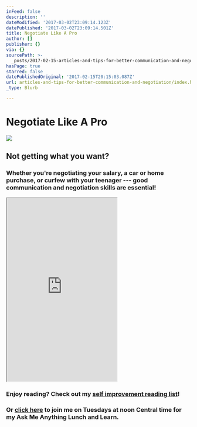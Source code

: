 ```yaml
---
inFeed: false
description: ''
dateModified: '2017-03-02T23:09:14.123Z'
datePublished: '2017-03-02T23:09:14.501Z'
title: Negotiate Like A Pro
author: []
publisher: {}
via: {}
sourcePath: >-
  _posts/2017-02-15-articles-and-tips-for-better-communication-and-negotiation.md
hasPage: true
starred: false
datePublishedOriginal: '2017-02-15T20:15:03.087Z'
url: articles-and-tips-for-better-communication-and-negotiation/index.html
_type: Blurb

---
```

# Negotiate Like A Pro
![](https://the-grid-user-content.s3-us-west-2.amazonaws.com/79779548-779b-4a0c-9504-b621adc80d94.png)

## Not getting what you want?

### Whether you're negotiating your salary, a car or home purchase, or curfew with your teenager --- good communication and negotiation skills are essential!

<iframe src="https://the-grid.github.io/ed-userhtml/?g=eJy1Vm1PIzcQ_kx-xbB3agCx2SQFAXmrUgqlUjip4qR-qKrIu55NDF57a3sD6en-e8fevBDQcRVSlQ9RPOOZZ-YZP5PBfhzDzzgTCm6ZkJdzUZRwJ2aqKuFamwLieNQYSKEeYG4wH0ZJknEVi4LN0LYKupL5K61MFwkWKfJMc0wyyawVWdxpT89ambURGJTDyLqlRDtHdBG4ZYnDyOGTS7wDJQnW1-d7H4psGkJPbcD1JWXZw8zoSvHeh_zMf_qQSWSmJzF3fci1cr3OSfkENygX6ETGjsdGMHlsmbKxRSPyPnxt7CVHMOYclroyoB-fdyD3pdeA9AKNERwtUI-CqxUOYVsLaONNbi7s6koqdfbQauwBwB9IpVNzClQcCr0QalZ7Bh9gdOrmCCU5IffGy7s7CO12Olhursa_gM7rzDefbyeQC4ktOEoagySko9ZxsQDBh9GLTvmuhkpY5oRWnjyOc1Rm2aps56QlhXVxwRRxGQi0VWozI1JMSm3dT9UwY2cXeH7C2icnPEXssovu6ek5y_kPrCj7lJF127zdydOL8wgKdHNNIPzdaAUnDnA48ngTO_aIIlCswLc9whANowWTgjOHNDLMzNANo2kqmXqgEHptGzWo1fCtNkwprJbSz9Jg3h19nqNFYIbmghisKRClBa3AE1UpmhffrmNQONNOrH54v7pXxKWDjBHlhuYpNDiwI0WOx2QwiKb2TysrFFq7P0gocc3TqiyhuM-DNjb4dyUM8mg0sCVFXTkw62hQ7UM0OiKiyTCCzR1Y3xkkFHI3MLU0Fyh57J9IGYqWLEXpZ9pbMb66Hf82iUZX_vX6B2AIIXXv7eQ0bSGMjydUWbnVS0UfJQJioqJfa17rFOtoa7Swcq452gBpvKuK60_j26todC2MdfCJsr67BC82ryqow7-sYIt9lf592Cf15Qn7X6BPvgN9sgt979m7QZpGW2pl0W4CBGn1Vew9L3Lttw1LMqlNvD0P4jSMuLClZMue0gppxFc5vxPLVllGU_lfo9XfQQP8PjPIJJSoS9JiO9eV5KQVzgunrMWX5No_T3wqMXMw09qrMKmvhRi4Ds4GSa2xdieB93TUWyElY60r1u_GjfCsAJL6CS8YPWCp1bJy2Ae_lnoQn7bb7fKpH5H2CBbPBakeabIzla_kNas1men0myI8fa6-jqUkD_g0jOLOdiLWHdqg3OV0JyvpbyG20_SroPJvEcaBif01no1KvyHxm9FJK-e02kWxei-Jb-b2-fiL5QpJM2z_e7Zg9WkTrMmGzSSxP7ZYwf7Rij3asLA4bW2pGX_5T-TeJgRsvR1a97ZJEOpgo7dTjQ7ySoVtefDxEL48Uk_1Yyv3tVsY0kZ4hLExbHlw2Ie10Ud6aaxv_Nn-a9gMKtfs127hJMhgc-3ToZOgJhsff-KBbVy6dDDZceluXL4e3P9eoVkeHvYXzMDHIrsnLPVZS-lLrXIpMnfg5-ywv2lDw7-UK7_TdpclzfS_H81kzw" height="500" style=""></iframe>

### Enjoy reading? Check out my [self improvement reading list][0]!

### Or [click here][1] to join me on Tuesdays at noon Central time for my Ask Me Anything Lunch and Learn.

[0]: http://dehenry.com/what-im-reading
[1]: https://attendee.gotowebinar.com/rt/8560101924052575747